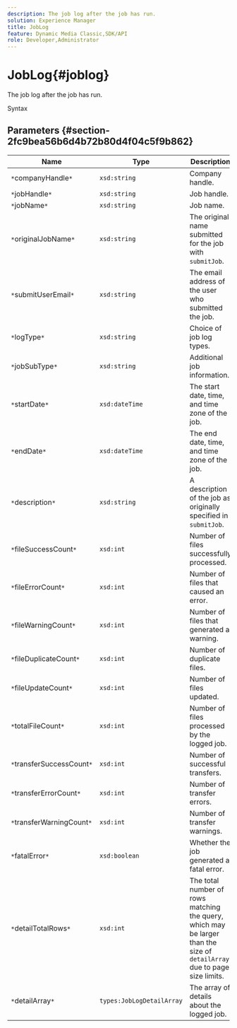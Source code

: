 ```yaml
---
description: The job log after the job has run.
solution: Experience Manager
title: JobLog
feature: Dynamic Media Classic,SDK/API
role: Developer,Administrator
---
```


# JobLog{#joblog}

The job log after the job has run.

 Syntax 

## Parameters {#section-2fc9bea56b6d4b72b80d4f04c5f9b862}

|  Name  | Type  | Description  |
|---|---|---|
|  `*`companyHandle`*`  | `xsd:string`  | Company handle.  |
|  `*`jobHandle`*`  | `xsd:string`  | Job handle.  |
|  `*`jobName`*`  | `xsd:string`  | Job name.  |
|  `*`originalJobName`*`  | `xsd:string`  |The original name submitted for the job with `submitJob`.  |
|  `*`submitUserEmail`*`  | `xsd:string`  | The email address of the user who submitted the job.  |
|  `*`logType`*`  | `xsd:string`  | Choice of job log types.  |
|  `*`jobSubType`*`  | `xsd:string`  | Additional job information.  |
|  `*`startDate`*`  | `xsd:dateTime`  | The start date, time, and time zone of the job.  |
|  `*`endDate`*`  | `xsd:dateTime`  | The end date, time, and time zone of the job.  |
|  `*`description`*`  | `xsd:string`  |A description of the job as originally specified in `submitJob`.  |
|  `*`fileSuccessCount`*`  | `xsd:int`  | Number of files successfully processed.  |
|  `*`fileErrorCount`*`  | `xsd:int`  | Number of files that caused an error.  |
|  `*`fileWarningCount`*`  | `xsd:int`  | Number of files that generated a warning.  |
|  `*`fileDuplicateCount`*`  | `xsd:int`  | Number of duplicate files.  |
|  `*`fileUpdateCount`*`  | `xsd:int`  | Number of files updated.  |
|  `*`totalFileCount`*`  | `xsd:int`  | Number of files processed by the logged job.  |
|  `*`transferSuccessCount`*`  | `xsd:int`  | Number of successful transfers.  |
|  `*`transferErrorCount`*`  | `xsd:int`  | Number of transfer errors.  |
|  `*`transferWarningCount`*`  | `xsd:int`  | Number of transfer warnings.  |
|  `*`fatalError`*`  | `xsd:boolean`  | Whether the job generated a fatal error.  |
|  `*`detailTotalRows`*`  | `xsd:int`  |The total number of rows matching the query, which may be larger than the size of `detailArray` due to page size limits.  |
|  `*`detailArray`*`  | `types:JobLogDetailArray`  | The array of details about the logged job.  |


